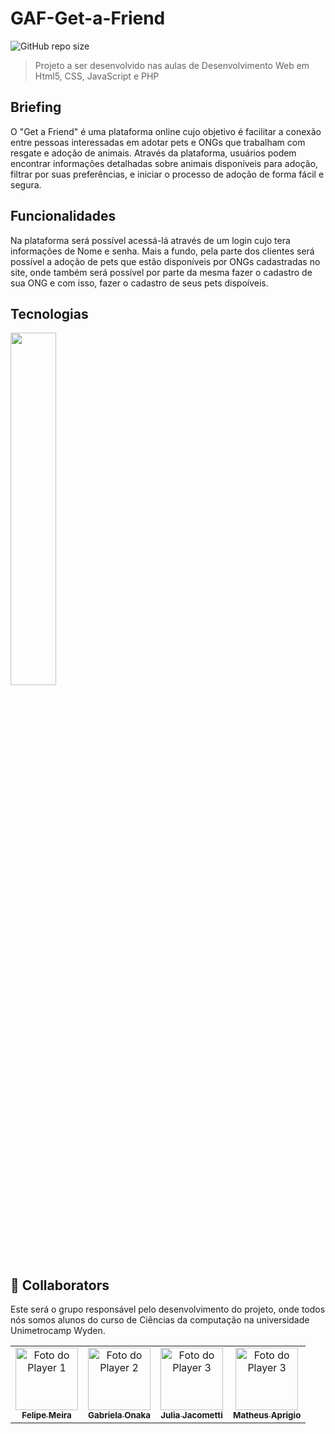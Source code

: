 # GAF-Get-a-Friend

![GitHub repo size](https://img.shields.io/github/repo-size/GAF-Get-a-Friend/GAF-Get-a-Friend?style=for-the-badge)

> Projeto a ser desenvolvido nas aulas de Desenvolvimento Web em Html5, CSS, JavaScript e PHP

## Briefing

O "Get a Friend" é uma plataforma online cujo objetivo é facilitar a conexão entre pessoas interessadas em adotar pets e ONGs que trabalham com resgate e adoção de animais. Através da plataforma, usuários podem encontrar informações detalhadas sobre animais disponíveis para adoção, filtrar por suas preferências, e iniciar o processo de adoção de forma fácil e segura.

## Funcionalidades

Na plataforma será possível acessá-lá através de um login cujo tera informações de Nome e senha. Mais a fundo, pela parte dos clientes será possível a adoção de pets que estão disponíveis por ONGs cadastradas no site, onde também será possível por parte da mesma fazer o cadastro de sua ONG e com isso, fazer o cadastro de seus pets dispoíveis.

## Tecnologias

<img src="https://skillicons.dev/icons?i=js,nodejs,html,css,github,php&perline=6" width="38%" height="38%"/>

## 🤝 Collaborators

Este será o grupo responsável pelo desenvolvimento do projeto, onde todos nós somos alunos do curso de Ciências da computação na universidade Unimetrocamp Wyden.

<table>
  <tr>
    <td align="center">
      <a href="https://github.com/0FelipeMeira" title="defina o titulo do link">
        <img src="https://avatars.githubusercontent.com/u/160890305?v=4" width="100px;" alt="Foto do Player 1"/><br>
        <sub>
          <b>Felipe Meira</b>
        </sub>
      </a>
    </td>
    <td align="center">
      <a href="https://github.com/g_onaka" title="defina o titulo do link">
        <img src="https://avatars.githubusercontent.com/u/118761099?s=70&v=4" width="100px;" alt="Foto do Player 2"/><br>
        <sub>
          <b>Gabriela Onaka</b>
        </sub>
      </a>
    </td>
    <td align="center">
      <a href="https://github.com/juujacometti" title="defina o titulo do link">
        <img src="https://avatars.githubusercontent.com/u/150527273?v=4" width="100px;" alt="Foto do Player 3"/><br>
        <sub>
          <b>Julia Jacometti</b>
        </sub>
      </a>
    </td>
    <td align="center">
      <a href="https://github.com/MatheusAprigio11" title="defina o titulo do link">
        <img src="https://avatars.githubusercontent.com/u/126816425?v=4" width="100px;" alt="Foto do Player 3"/><br>
        <sub>
          <b>Matheus Aprigio</b>
        </sub>
      </a>
    </td>
  </tr>
</table>
